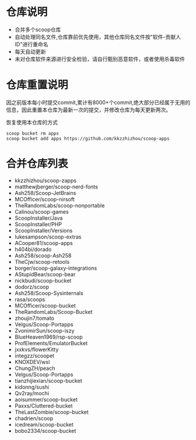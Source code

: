 # 仓库说明

- 合并多个scoop仓库
- 自动处理同名文件,仓库靠前优先使用，其他仓库同名文件按"软件-贡献人ID"进行重命名
- 每天自动更新
- 未对仓库软件来源进行安全检验，请自行甄别恶意软件，或者使用杀毒软件

# 仓库重置说明

因之前版本每小时提交commit,累计有8000+个commit,绝大部分已经属于无用的信息，因此重置本仓库为最新一次的提交，并修改仓库为每天更新两次。

恢复使用本仓库的方式

```
scoop bucket rm apps
scoop bucket add apps https://github.com/kkzzhizhou/scoop-apps
```

# 合并仓库列表

- kkzzhizhou/scoop-zapps
- matthewjberger/scoop-nerd-fonts
- Ash258/Scoop-JetBrains
- MCOfficer/scoop-nirsoft
- TheRandomLabs/scoop-nonportable
- Calinou/scoop-games
- ScoopInstaller/Java
- ScoopInstaller/PHP
- ScoopInstaller/Versions
- lukesampson/scoop-extras
- ACooper81/scoop-apps
- h404bi/dorado
- Ash258/scoop-Ash258
- TheCjw/scoop-retools
- borger/scoop-galaxy-integrations
- AStupidBear/scoop-bear
- nickbudi/scoop-bucket
- dodorz/scoop
- Ash258/Scoop-Sysinternals
- rasa/scoops
- MCOfficer/scoop-bucket
- TheRandomLabs/Scoop-Bucket
- zhoujin7/tomato
- Velgus/Scoop-Portapps
- ZvonimirSun/scoop-iszy
- BlueHeaven1969/rsp-scoop
- ProfElements/EmulatorBucket
- jxxkvs/flowerKitty
- integzz/scoopet
- KNOXDEV/wsl
- ChungZH/peach
- Velgus/Scoop-Portapps
- tianzhijiexian/scoop-bucket
- kidonng/sushi
- Qv2ray/mochi
- aoisummer/scoop-bucket
- Paxxs/Cluttered-bucket
- TheLastZombie/scoop-bucket
- chadrien/scoop
- icedream/scoop-bucket
- bobo2334/scoop-bucket
